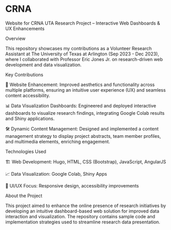 # CRNA
Website for CRNA
UTA Research Project – Interactive Web Dashboards & UX Enhancements

Overview

This repository showcases my contributions as a Volunteer Research Assistant at The University of Texas at Arlington (Sep 2023 - Dec 2023), where I collaborated with Professor Eric Jones Jr. on research-driven web development and data visualization.

Key Contributions


🚀 Website Enhancement: Improved aesthetics and functionality across multiple platforms, ensuring an intuitive user experience (UX) and seamless content accessibility.

📊 Data Visualization Dashboards: Engineered and deployed interactive dashboards to visualize research findings, integrating Google Colab results and Shiny applications.

🛠 Dynamic Content Management: Designed and implemented a content management strategy to display project abstracts, team member profiles, and multimedia elements, enriching engagement.

Technologies Used

🏗 Web Development: Hugo, HTML, CSS (Bootstrap), JavaScript, AngularJS

📈 Data Visualization: Google Colab, Shiny Apps

🎨 UI/UX Focus: Responsive design, accessibility improvements

About the Project

This project aimed to enhance the online presence of research initiatives by developing an intuitive dashboard-based web solution for improved data interaction and visualization. 
The repository contains sample code and implementation strategies used to streamline research data presentation.
